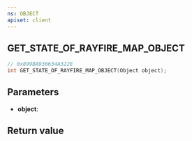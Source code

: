 ```yaml
---
ns: OBJECT
apiset: client
---
```

## GET_STATE_OF_RAYFIRE_MAP_OBJECT

```c
// 0x899BA936634A322E
int GET_STATE_OF_RAYFIRE_MAP_OBJECT(Object object);
```


## Parameters
* **object**:

## Return value
